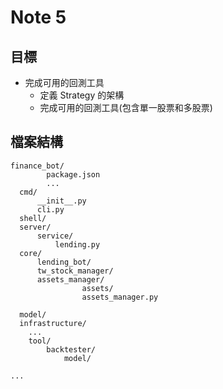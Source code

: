 # Note 5

## 目標

- 完成可用的回測工具
    - 定義 Strategy 的架構
    - 完成可用的回測工具(包含單一股票和多股票)

## 檔案結構

    finance_bot/
            package.json
            ...
      cmd/
          __init__.py
          cli.py
      shell/
      server/
          service/
              lending.py
      core/
          lending_bot/
          tw_stock_manager/
          assets_manager/
                    assets/
                    assets_manager.py
    
      model/
      infrastructure/
        ...
        tool/
            backtester/
                model/
                
    ...

